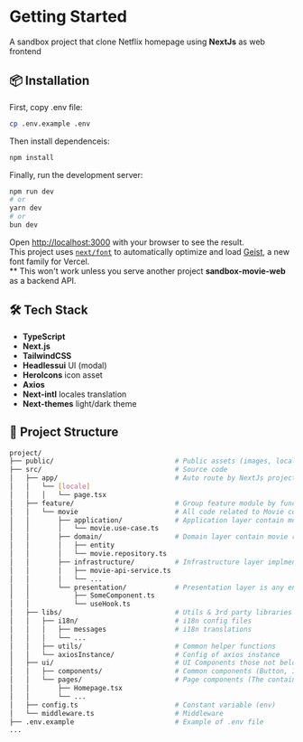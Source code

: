 # Getting Started

A sandbox project that clone Netflix homepage using **NextJs** as web frontend

## 📦 Installation

First, copy .env file:
```bash
cp .env.example .env
```

Then install dependenceis:
```bash
npm install
```

Finally, run the development server:
```bash
npm run dev
# or
yarn dev
# or
bun dev
```

Open [http://localhost:3000](http://localhost:3000) with your browser to see the result.  
This project uses [`next/font`](https://nextjs.org/docs/app/building-your-application/optimizing/fonts) to automatically optimize and load [Geist](https://vercel.com/font), a new font family for Vercel.  
** This won't work unless you serve another project **sandbox-movie-web** as a backend API.  

## 🛠️ Tech Stack
  
- **TypeScript**  
- **Next.js**   
- **TailwindCSS**  
- **Headlessui** UI (modal)  
- **HeroIcons** icon asset  
- **Axios**  
- **Next-intl** locales translation  
- **Next-themes** light/dark theme  

## 📁 Project Structure
```bash
project/
├── public/                              # Public assets (images, locale json)
├── src/                                 # Source code
│   ├── app/                             # Auto route by NextJs project structure. Server component in app/ contains no logic
│   │   └── [locale]
│   │   │   └── page.tsx
│   ├── feature/                         # Group feature module by functionality
│   │   └── movie                        # All code related to Movie context
│   │       ├── application/             # Application layer contain movie use cases and how they are handled
│   │       │   └── movie.use-case.ts    
│   │       ├── domain/                  # Domain layer contain movie related entities and interface for movie use cases
│   │       │   ├── entity
│   │       │   └── movie.repository.ts    
│   │       ├── infrastructure/          # Infrastructure layer implment domain interface and act like a service to perform anything outside the app (API calls etc.)
│   │       │   ├── movie-api-service.ts
│   │       │   └── ...    
│   │       └── presentation/            # Presentation layer is any entry points controller and present how the application look (UI, UI functionalities) 
│   │           ├── SomeComponent.ts
│   │           └── useHook.ts   
│   ├── libs/                            # Utils & 3rd party libraries
│   │   ├── i18n/                        # i18n config files
│   │   │   ├── messages                 # i18n translations
│   │   │   └── ...   
│   │   ├── utils/                       # Common helper functions
│   │   └── axiosInstance/               # Config of axios instance
│   ├── ui/                              # UI Components those not belong to any particular feature
│   │   ├── components/                  # Common components (Button, Icon, Loading...)
│   │   └── pages/                       # Page components (The container component of any page)
│   │       ├── Homepage.tsx
│   │       └── ...
│   ├── config.ts                        # Constant variable (env)
│   └── middleware.ts                    # Middleware
├── .env.example                         # Example of .env file
...
```
